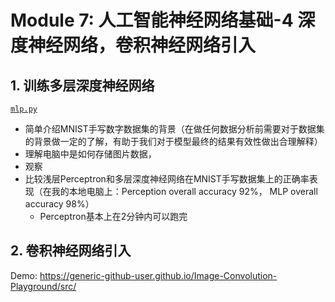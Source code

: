 # Module 7: 人工智能神经网络基础-4 深度神经网络，卷积神经网络引入

## 1. 训练多层深度神经网络
[`mlp.py`](/Module7/mlp.py)

- 简单介绍MNIST手写数字数据集的背景（在做任何数据分析前需要对于数据集的背景做一定的了解，有助于我们对于模型最终的结果有效性做出合理解释）
- 理解电脑中是如何存储图片数据，
- 观察
- 比较浅层Perceptron和多层深度神经网络在MNIST手写数据集上的正确率表现（在我的本地电脑上：Perception overall accuracy 92%， MLP overall accuracy 98%）
  - Perceptron基本上在2分钟内可以跑完



## 2. 卷积神经网络引入

Demo: https://generic-github-user.github.io/Image-Convolution-Playground/src/

